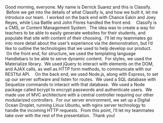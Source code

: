 Good morning, everyone.  My name is Derrick Suarez and this is Classify.  Before we get into the details of what Classify is, and how we built it, let me introduce our team.  I worked on the back end with Chance Eakin and Joey Reyes, while Lisa Battle and John Flores handled the front end.
   Classify is a CMS, or Content Management System.  The idea was to create a way for teachers to be able to easily generate websites for their students, and populate that site with content of their choosing.  I’ll let my teammates go into more detail about the user’s experience via the demonstration, but I’d like to outline the technologies that we used to help develop our product.
   On the front end, for structure, we used the templating language Handlebars to be able to serve dynamic content.  For styles, we used the Materialize library.  We used jQuery to interact with elements on the DOM, and AJAX calls, as well as HTTP form methods, to communicate with our RESTful API.
   On the back end, we used Node.js, along with Express, to set up our server software and listen for routes.  We used a SQL database with Sequelize commands to interact with that database.  We used a Node package called bcrypt to encrypt passwords and authenticate users.  We made use of MVC architecture with a central controller requiring our other modularized controllers.  For our server environment, we set up a Digital Ocean Droplet, running Linux Ubuntu, with nginx server technology to handle the incoming HTTP requests.  From this point, I’ll let my teammates take over with the rest of the presentation.  Thank you!